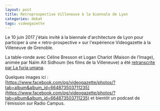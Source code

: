```yaml
---
layout: post
title: Retroprospective Villeneuve à la biennale de Lyon
categories: debat
tags: videogazette
---
```


Le 10 juin 2017 j'étais invité à la biennale d'architecture de Lyon pour participer à une « retro-prospective » sur l'expérience Videogazette à la Villeneuve de Grenoble.

La table-ronde avec Céline Bresson et Logan Charlot (Maison de l’Image), animée par Naïm Aït Sidhoum (les films de la Villeneuve) a été [retranscrite par La furia umana](https://web.archive.org/web/20220707055732/http://www.lafuriaumana.it/index.php/67-archive/lfu-34/786-logan-le-deux-vies-de-videogazette).

<object data="/pdf/Les_deux_vies_de_Videogazette.pdf" height = "1200" width = "900" type='application/pdf'></object>

Quelques images ici : [https://www.facebook.com/pg/videogazette/photos/?tab=album&album_id=664873503711235](https://www.facebook.com/pg/videogazette/photos/?tab=album&album_id=664873503711235) et bientôt un podcast de l'émission sur Radio Campus.
